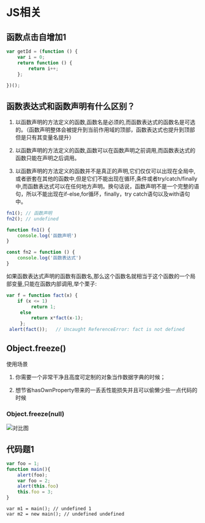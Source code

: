 # JS相关

## 函数点击自增加1

```js
var getId = (function () {
    var i = 0;
    return function () {
        return i++;
    };
    
})();
```

<i-javascript />

## 函数表达式和函数声明有什么区别？

1. 以函数声明的方法定义的函数,函数名是必须的,而函数表达式的函数名是可选的。（函数声明整体会被提升到当前作用域的顶部，函数表达式也提升到顶部但是只有其变量名提升）

2. 以函数声明的方法定义的函数,函数可以在函数声明之前调用,而函数表达式的函数只能在声明之后调用。

3. 以函数声明的方法定义的函数并不是真正的声明,它们仅仅可以出现在全局中,或者嵌套在其他的函数中,但是它们不能出现在循环,条件或者try/catch/finally中,而函数表达式可以在任何地方声明。换句话说，函数声明不是一个完整的语句，所以不能出现在if-else,for循环，finally，try catch语句以及with语句中。

```js
fn1(); // 函数声明
fn2(); // undefined

function fn1() {
    console.log('函数声明')
}

const fn2 = function () {
    console.log('函数表达式')
}
```

如果函数表达式声明的函数有函数名,那么这个函数名就相当于这个函数的一个局部变量,只能在函数内部调用,举个栗子:

```js
var f = function fact(x) { 
	if (x <= 1) 
	     return 1;
	 else 
	     return x*fact(x-1);
	 };
 alert(fact());   // Uncaught ReferenceError: fact is not defined
```

## Object.freeze()

使用场景

1. 你需要一个非常干净且高度可定制的对象当作数据字典的时候；

2. 想节省hasOwnProperty带来的一丢丢性能损失并且可以偷懒少些一点代码的时候

### Object.freeze(null)

![对比图](https://user-gold-cdn.xitu.io/2018/4/11/162b2ef76658b2f1?imageView2/0/w/1280/h/960/format/webp/ignore-error/1)

## 代码题1

```js
var foo = 1;
function main(){
    alert(foo);
    var foo = 2;
    alert(this.foo)
    this.foo = 3;
}
```
```
var m1 = main(); // undefined 1
var m2 = new main(); // undefined undefined
```
